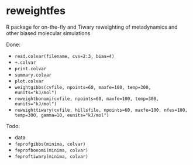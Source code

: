 # reweightfes
R package for on-the-fly and Tiwary reweighting of metadynamics and other biased molecular simulations 

Done:
* `read.colvar(filename, cvs=2:3, bias=4)`
* `+.colvar`
* `print.colvar`
* `summary.colvar`
* `plot.colvar`
* `weightgibbs(cvfile, npoints=60, maxfe=100, temp=300, eunits="kJ/mol")`
* `reweightbonomi(cvfile, npoints=60, maxfe=100, temp=300, eunits="kJ/mol")`
* `reweighttiwary(cvfile, hillsfile, npoints=60, maxfe=100, nfes=100, temp=300, gamma=10, eunits="kJ/mol")`

Todo:
* data
* `feprofgibbs(minima, colvar)`
* `feprofbonomi(minima, colvar)`
* `feproftiwary(minima, colvar)`

